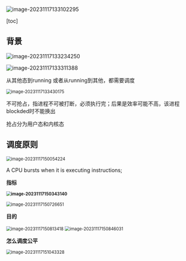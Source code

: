 ![image-20231117133102295](./image_8.1%20%E5%A4%84%E7%90%86%E5%99%A8%E8%B0%83%E5%BA%A6%E8%83%8C%E6%99%AF%E5%92%8C%E5%8E%9F%E5%88%99%20/image-20231117133102295.png)

[toc]

##  背景

![image-20231117133234250](./image_8.1%20%E5%A4%84%E7%90%86%E5%99%A8%E8%B0%83%E5%BA%A6%E8%83%8C%E6%99%AF%E5%92%8C%E5%8E%9F%E5%88%99%20/image-20231117133234250.png)

![image-20231117133311388](./image_8.1%20%E5%A4%84%E7%90%86%E5%99%A8%E8%B0%83%E5%BA%A6%E8%83%8C%E6%99%AF%E5%92%8C%E5%8E%9F%E5%88%99%20/image-20231117133311388.png)

从其他态到running  或者从running到其他，都需要调度

<img src="./image_8.1%20%E5%A4%84%E7%90%86%E5%99%A8%E8%B0%83%E5%BA%A6%E8%83%8C%E6%99%AF%E5%92%8C%E5%8E%9F%E5%88%99%20/image-20231117133430175.png" alt="image-20231117133430175" style="zoom:80%;" />

不可抢占，指进程不可被打断，必须执行完；后果是效率可能不高，该进程blockded时不能换出

抢占分为用户态和内核态

## 调度原则

<img src="./image_8.1%20%E5%A4%84%E7%90%86%E5%99%A8%E8%B0%83%E5%BA%A6%E8%83%8C%E6%99%AF%E5%92%8C%E5%8E%9F%E5%88%99%20/image-20231117150054224.png" alt="image-20231117150054224" style="zoom:80%;" />

A CPU bursts when it is executing instructions;

**指标**

**<img src="./image_8.1%20%E5%A4%84%E7%90%86%E5%99%A8%E8%B0%83%E5%BA%A6%E8%83%8C%E6%99%AF%E5%92%8C%E5%8E%9F%E5%88%99%20/image-20231117150343140.png" alt="image-20231117150343140" style="zoom:80%;" />**

<img src="./image_8.1%20%E5%A4%84%E7%90%86%E5%99%A8%E8%B0%83%E5%BA%A6%E8%83%8C%E6%99%AF%E5%92%8C%E5%8E%9F%E5%88%99%20/image-20231117150726651.png" alt="image-20231117150726651" style="zoom:80%;" />

**目的**

<img src="./image_8.1%20%E5%A4%84%E7%90%86%E5%99%A8%E8%B0%83%E5%BA%A6%E8%83%8C%E6%99%AF%E5%92%8C%E5%8E%9F%E5%88%99%20/image-20231117150813418.png" alt="image-20231117150813418" style="zoom:80%;" />

<img src="./image_8.1%20%E5%A4%84%E7%90%86%E5%99%A8%E8%B0%83%E5%BA%A6%E8%83%8C%E6%99%AF%E5%92%8C%E5%8E%9F%E5%88%99%20/image-20231117150846031.png" alt="image-20231117150846031" style="zoom:80%;" />

**怎么调度公平**

<img src="./image_8.1%20%E5%A4%84%E7%90%86%E5%99%A8%E8%B0%83%E5%BA%A6%E8%83%8C%E6%99%AF%E5%92%8C%E5%8E%9F%E5%88%99%20/image-20231117151043328.png" alt="image-20231117151043328" style="zoom:80%;" />
